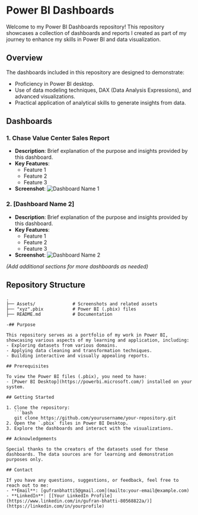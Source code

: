 # Power BI Dashboards

Welcome to my Power BI Dashboards repository! This repository showcases a collection of dashboards and reports I created as part of my journey to enhance my skills in Power BI and data visualization.

## Overview

The dashboards included in this repository are designed to demonstrate:
- Proficiency in Power BI desktop.
- Use of data modeling techniques, DAX (Data Analysis Expressions), and advanced visualizations.
- Practical application of analytical skills to generate insights from data.

## Dashboards

### 1. Chase Value Center Sales Report
- **Description**: Brief explanation of the purpose and insights provided by this dashboard.
- **Key Features**:
  - Feature 1
  - Feature 2
  - Feature 3
- **Screenshot**: ![Dashboard Name 1](path/to/screenshot1.png)

### 2. [Dashboard Name 2]
- **Description**: Brief explanation of the purpose and insights provided by this dashboard.
- **Key Features**:
  - Feature 1
  - Feature 2
  - Feature 3
- **Screenshot**: ![Dashboard Name 2](path/to/screenshot2.png)

*(Add additional sections for more dashboards as needed)*

## Repository Structure

```plaintext
.
├── Assets/              # Screenshots and related assets
├── "xyz".pbix           # Power BI (.pbix) files
├── README.md            # Documentation

-## Purpose

This repository serves as a portfolio of my work in Power BI, showcasing various aspects of my learning and application, including:
- Exploring datasets from various domains.
- Applying data cleaning and transformation techniques.
- Building interactive and visually appealing reports.

## Prerequisites

To view the Power BI files (.pbix), you need to have:
- [Power BI Desktop](https://powerbi.microsoft.com/) installed on your system.

## Getting Started

1. Clone the repository:
   ```bash
   git clone https://github.com/yourusername/your-repository.git
2. Open the `.pbix` files in Power BI Desktop.  
3. Explore the dashboards and interact with the visualizations.

## Acknowledgements

Special thanks to the creators of the datasets used for these dashboards. The data sources are for learning and demonstration purposes only.

## Contact

If you have any questions, suggestions, or feedback, feel free to reach out to me:  
- **Email**: [gufranbhatti5@gmail.com](mailto:your-email@example.com)  
- **LinkedIn**: [[Your LinkedIn Profile](https://www.linkedin.com/in/gufran-bhatti-80568822a/)](https://linkedin.com/in/yourprofile)

